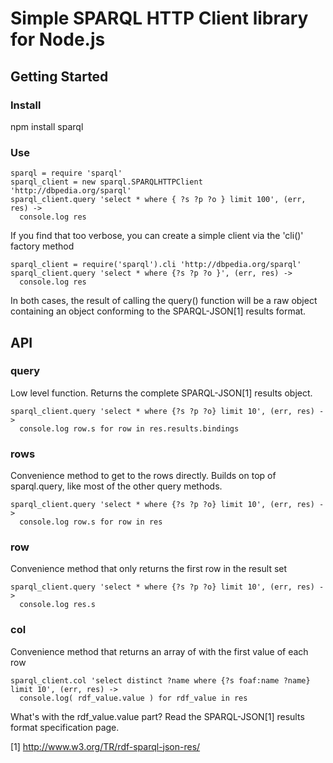 Simple SPARQL HTTP Client library for Node.js
=============================================

Getting Started
--------------------

### Install

npm install sparql

### Use

    sparql = require 'sparql'
    sparql_client = new sparql.SPARQLHTTPClient 'http://dbpedia.org/sparql'
    sparql_client.query 'select * where { ?s ?p ?o } limit 100', (err, res) ->
      console.log res

If you find that too verbose, you can create a simple client via the 'cli()' factory method

    sparql_client = require('sparql').cli 'http://dbpedia.org/sparql'
    sparql_client.query 'select * where {?s ?p ?o }', (err, res) ->
      console.log res

In both cases, the result of calling the query() function will be a raw object containing an object conforming to the SPARQL-JSON[1] results format. 

API
--------------------

### query

Low level function. Returns the complete SPARQL-JSON[1] results object.

    sparql_client.query 'select * where {?s ?p ?o} limit 10', (err, res) ->
      console.log row.s for row in res.results.bindings

### rows

Convenience method to get to the rows directly. Builds on top of sparql.query, like most of the
other query methods.

    sparql_client.query 'select * where {?s ?p ?o} limit 10', (err, res) ->
      console.log row.s for row in res

### row

Convenience method that only returns the first row in the result set

    sparql_client.query 'select * where {?s ?p ?o} limit 10', (err, res) ->
      console.log res.s

### col

Convenience method that returns an array of with the first value of each row

    sparql_client.col 'select distinct ?name where {?s foaf:name ?name} limit 10', (err, res) ->
      console.log( rdf_value.value ) for rdf_value in res


What's with the rdf_value.value part?
Read the SPARQL-JSON[1] results format specification page.

[1] http://www.w3.org/TR/rdf-sparql-json-res/


